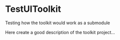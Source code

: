 # TestUIToolkit
Testing how the toolkit would work as a submodule

Here create a good description of the toolkit project... 
